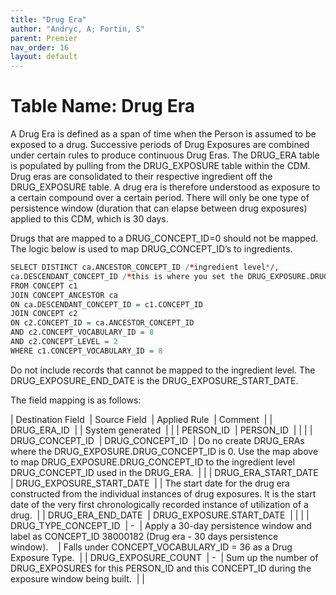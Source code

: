 ```yaml
---
title: "Drug Era"
author: "Andryc, A; Fortin, S"
parent: Premier
nav_order: 16
layout: default
---
```


# Table Name: Drug Era

A Drug Era is defined as a span of time when the Person is assumed to be exposed to a drug. Successive periods of Drug Exposures are combined under certain rules to produce continuous Drug Eras.  The DRUG_ERA table is populated by pulling from the DRUG_EXPOSURE table within the CDM.  Drug eras are consolidated to their respective ingredient off the DRUG_EXPOSURE table.  A drug era is therefore understood as exposure to a certain compound over a certain period.  There will only be one type of persistence window (duration that can elapse between drug exposures) applied to this CDM, which is 30 days.  

Drugs that are mapped to a DRUG_CONCEPT_ID=0 should not be mapped. The logic below is used to map DRUG_CONCEPT_ID’s to ingredients.  

```r
SELECT DISTINCT ca.ANCESTOR_CONCEPT_ID /*ingredient level*/,  
ca.DESCENDANT_CONCEPT_ID /*this is where you set the DRUG_EXPOSURE.DRUG_CONCEPT_ID to*/ 
FROM CONCEPT c1 
JOIN CONCEPT_ANCESTOR ca 
ON ca.DESCENDANT_CONCEPT_ID = c1.CONCEPT_ID 
JOIN CONCEPT c2 
ON c2.CONCEPT_ID = ca.ANCESTOR_CONCEPT_ID 
AND c2.CONCEPT_VOCABULARY_ID = 8 
AND c2.CONCEPT_LEVEL = 2 
WHERE c1.CONCEPT_VOCABULARY_ID = 8 
```

Do not include records that cannot be mapped to the ingredient level. The DRUG_EXPOSURE_END_DATE is the DRUG_EXPOSURE_START_DATE.  

The field mapping is as follows:

| Destination Field  | Source Field  | Applied Rule  | Comment  |
| DRUG_ERA_ID  |  | System generated  |  |
| PERSON_ID  | PERSON_ID  |  |  |
| DRUG_CONCEPT_ID  | DRUG_CONCEPT_ID  | Do no create DRUG_ERAs where the DRUG_EXPOSURE.DRUG_CONCEPT_ID is 0. Use the map above to map DRUG_EXPOSURE.DRUG_CONCEPT_ID to the ingredient level DRUG_CONCEPT_ID used in the DRUG_ERA.  |  |
| DRUG_ERA_START_DATE  | DRUG_EXPOSURE_START_DATE  |  | The start date for the drug era constructed from the individual instances of drug exposures. It is the start date of the very first chronologically recorded instance of utilization of a drug.  |
| DRUG_ERA_END_DATE  | DRUG_EXPOSURE.START_DATE  |  |  |
| DRUG_TYPE_CONCEPT_ID  | -  | Apply a 30-day persistence window and label as CONCEPT_ID 38000182 (Drug era - 30 days persistence window).    | Falls under CONCEPT_VOCABULARY_ID = 36 as a Drug Exposure Type.  |
| DRUG_EXPOSURE_COUNT  | -  | Sum up the number of DRUG_EXPOSURES for this PERSON_ID and this CONCEPT_ID during the exposure window being built.  |  |
